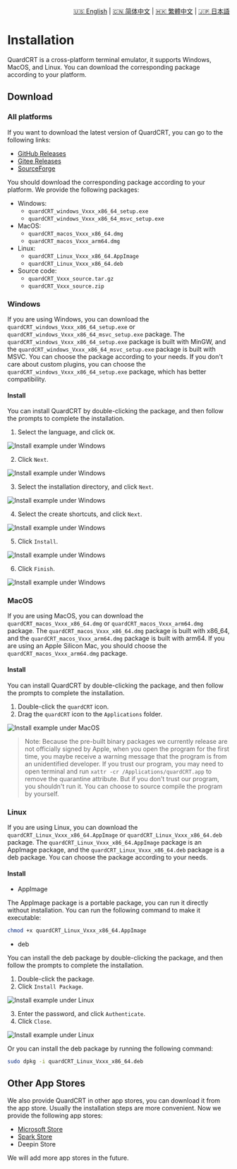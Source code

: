 <div style="text-align: right"><a href="../../en/latest/installation.html">🇺🇸 English</a> | <a href="../../zh-cn/latest/installation.html">🇨🇳 简体中文</a> | <a href="../../zh-tw/latest/installation.html">🇭🇰 繁體中文</a> | <a href="../../ja/latest/installation.html">🇯🇵 日本語</a></div>

# Installation

QuardCRT is a cross-platform terminal emulator, it supports Windows, MacOS, and Linux. You can download the corresponding package according to your platform.

## Download

### All platforms

If you want to download the latest version of QuardCRT, you can go to the following links:

- [GitHub Releases](https://github.com/QQxiaoming/quardCRT/releases)
- [Gitee Releases](https://gitee.com/QQxiaoming/quardCRT/releases)
- [SourceForge](https://sourceforge.net/projects/quardcrt/files/)

You should download the corresponding package according to your platform. We provide the following packages:

- Windows: 
    - `quardCRT_windows_Vxxx_x86_64_setup.exe`
    - `quardCRT_windows_Vxxx_x86_64_msvc_setup.exe`
- MacOS: 
    - `quardCRT_macos_Vxxx_x86_64.dmg`
    - `quardCRT_macos_Vxxx_arm64.dmg`
- Linux: 
    - `quardCRT_Linux_Vxxx_x86_64.AppImage`
    - `quardCRT_Linux_Vxxx_x86_64.deb`
- Source code: 
    - `quardCRT_Vxxx_source.tar.gz`
    - `quardCRT_Vxxx_source.zip`

### Windows

If you are using Windows, you can download the `quardCRT_windows_Vxxx_x86_64_setup.exe` or `quardCRT_windows_Vxxx_x86_64_msvc_setup.exe` package. The `quardCRT_windows_Vxxx_x86_64_setup.exe` package is built with MinGW, and the `quardCRT_windows_Vxxx_x86_64_msvc_setup.exe` package is built with MSVC. You can choose the package according to your needs. If you don't care about custom plugins, you can choose the `quardCRT_windows_Vxxx_x86_64_setup.exe` package, which has better compatibility.

#### Install

You can install QuardCRT by double-clicking the package, and then follow the prompts to complete the installation.

1. Select the language, and click `OK`.

![Install example under Windows](./img/installation_4.png)

2. Click `Next`.

![Install example under Windows](./img/installation_5.png)

3. Select the installation directory, and click `Next`.

![Install example under Windows](./img/installation_8.png)

4. Select the create shortcuts, and click `Next`.

![Install example under Windows](./img/installation_6.png)

5. Click `Install`.

![Install example under Windows](./img/installation_7.png)

6. Click `Finish`.

![Install example under Windows](./img/installation_9.png)

### MacOS

If you are using MacOS, you can download the `quardCRT_macos_Vxxx_x86_64.dmg` or `quardCRT_macos_Vxxx_arm64.dmg` package. The `quardCRT_macos_Vxxx_x86_64.dmg` package is built with x86_64, and the `quardCRT_macos_Vxxx_arm64.dmg` package is built with arm64. If you are using an Apple Silicon Mac, you should choose the `quardCRT_macos_Vxxx_arm64.dmg` package.

#### Install

You can install QuardCRT by double-clicking the package, and then follow the prompts to complete the installation.

1. Double-click the `quardCRT` icon.
2. Drag the `quardCRT` icon to the `Applications` folder.

![Install example under MacOS](./img/installation_3.png)

> Note: Because the pre-built binary packages we currently release are not officially signed by Apple, when you open the program for the first time, you maybe receive a warning message that the program is from an unidentified developer. If you trust our program, you may need to open terminal and run `xattr -cr /Applications/quardCRT.app` to remove the quarantine attribute. But if you don't trust our program, you shouldn't run it. You can choose to source compile the program by yourself.

### Linux

If you are using Linux, you can download the `quardCRT_Linux_Vxxx_x86_64.AppImage` or `quardCRT_Linux_Vxxx_x86_64.deb` package. The `quardCRT_Linux_Vxxx_x86_64.AppImage` package is an AppImage package, and the `quardCRT_Linux_Vxxx_x86_64.deb` package is a deb package. You can choose the package according to your needs.

#### Install

- AppImage

The AppImage package is a portable package, you can run it directly without installation. You can run the following command to make it executable:

```bash
chmod +x quardCRT_Linux_Vxxx_x86_64.AppImage
```

- deb

You can install the deb package by double-clicking the package, and then follow the prompts to complete the installation.

1. Double-click the package.
2. Click `Install Package`.

![Install example under Linux](./img/installation_1.png)

3. Enter the password, and click `Authenticate`.
4. Click `Close`.

![Install example under Linux](./img/installation_2.png)

Or you can install the deb package by running the following command:

```bash
sudo dpkg -i quardCRT_Linux_Vxxx_x86_64.deb
```

## Other App Stores

We also provide QuardCRT in other app stores, you can download it from the app store. Usually the installation steps are more convenient. Now we provide the following app stores:

- [Microsoft Store](https://apps.microsoft.com/detail/quardCRT/9p6102k9qb3t?mode=direct)
- [Spark Store](https://www.spark-app.store/store/application/quardcrt)
- Deepin Store

We will add more app stores in the future.
